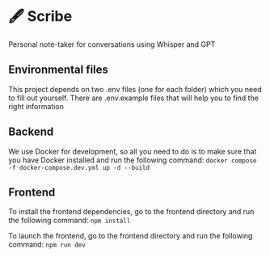 # 🖋️ Scribe
Personal note-taker for conversations using Whisper and GPT

## Environmental files
This project depends on two .env files (one for each folder) which you need to fill out yourself. There are .env.example files that will help you to find the right information

## Backend
We use Docker for development, so all you need to do is to make sure that you have Docker installed and run the following command:
`docker compose -f docker-compose.dev.yml up -d --build`

## Frontend
To install the frontend dependencies, go to the frontend directory and run the following command:
`npm install`

To launch the frontend, go to the frontend directory and run the following command:
`npm run dev`
